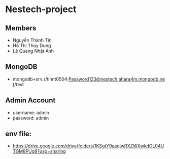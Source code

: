 # Nestech-project
## Members
- Nguyễn Thành Tín
- Hồ Thị Thùy Dung
- Lê Quang Nhật Anh
## MongoDB
- mongodb+srv://tinnt0504:Password123@nestech.ahara4m.mongodb.net/test
## Admin Account
- username: admin
- password: admin
## env file:
- https://drive.google.com/drive/folders/1KSgtY9aaqiwRXZWXwkdOL04UTGM8PUq9?usp=sharing
